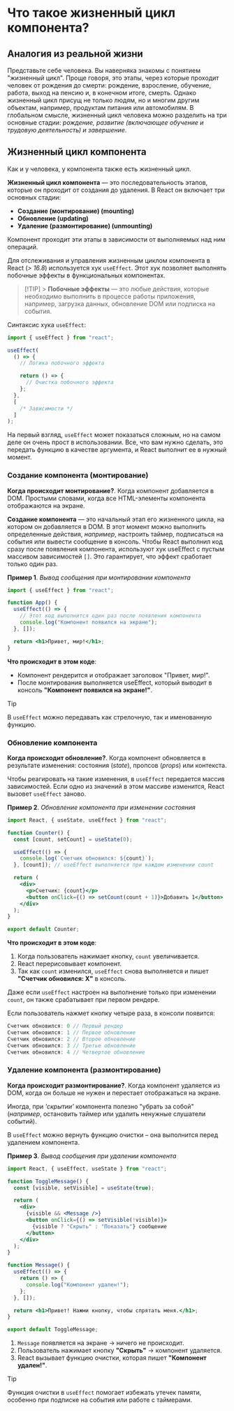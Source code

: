 # Что такое жизненный цикл компонента?

## Аналогия из реальной жизни

Представьте себе человека. Вы наверняка знакомы с понятием "жизненный цикл". Проще говоря, это этапы, через которые проходит человек от рождения до смерти: рождение, взросление, обучение, работа, выход на пенсию и, в конечном итоге, смерть. Однако жизненный цикл присущ не только людям, но и многим другим объектам, например, продуктам питания или автомобилям. В глобальном смысле, жизненный цикл человека можно разделить на три основные стадии: _рождение, развитие (включающее обучение и трудовую деятельность) и завершение_.

## Жизненный цикл компонента

Как и у человека, у компонента также есть жизненный цикл.

**Жизненный цикл компонента** — это последовательность этапов, которые он проходит от создания до удаления. В React он включает три основных стадии:

- **Создание (монтирование) (mounting)**
- **Обновление (updating)**
- **Удаление (размонтирование) (unmounting)**

Компонент проходит эти этапы в зависимости от выполняемых над ним операций.

Для отслеживания и управления жизненным циклом компонента в React (_> 16.8_) используется хук `useEffect`. Этот хук позволяет выполнять побочные эффекты в функциональных компонентах.

> [!TIP] > **Побочные эффекты** — это любые действия, которые необходимо выполнить в процессе работы приложения, например, загрузка данных, обновление DOM или подписка на события.

Синтаксис хука `useEffect`:

```jsx
import { useEffect } from "react";

useEffect(
  () => {
    // Логика побочного эффекта

    return () => {
      // Очистка побочного эффекта
    };
  },
  [
    /* Зависимости */
  ]
);
```

На первый взгляд, `useEffect` может показаться сложным, но на самом деле он очень прост в использовании. Все, что вам нужно сделать, это передать функцию в качестве аргумента, и React выполнит ее в нужный момент.

### Создание компонента (монтирование)

**Когда происходит монтирование?**. Когда компонент добавляется в DOM. Простыми словами, когда все HTML-элементы компонента отображаются на экране.

**Создание компонента** — это начальный этап его жизненного цикла, на котором он добавляется в DOM. В этот момент можно выполнить определенные действия, _например_, настроить таймер, подписаться на события или вывести сообщение в консоль. Чтобы React выполнил код сразу после появления компонента, используют хук useEffect с пустым массивом зависимостей `[]`. Это гарантирует, что эффект сработает только один раз.

**Пример 1**. _Вывод сообщения при монтировании компонента_

```jsx
import { useEffect } from "react";

function App() {
  useEffect(() => {
    // Этот код выполнится один раз после появления компонента
    console.log("Компонент появился на экране");
  }, []);

  return <h1>Привет, мир!</h1>;
}
```

**Что происходит в этом коде**:

- Компонент рендерится и отображает заголовок "Привет, мир!".
- После монтирования выполняется useEffect, который выводит в консоль **"Компонент появился на экране!"**.

> [!TIP]
> В `useEffect` можно передавать как стрелочную, так и именованную функцию.

### Обновление компонента

**Когда происходит обновление?**. Когда компонент обновляется в результате изменения: состояния (_state_), пропсов (_props_) или контекста.

Чтобы реагировать на такие изменения, в `useEffect` передается массив зависимостей. Если одно из значений в этом массиве изменится, React вызовет `useEffect` заново.

**Пример 2**. _Обновление компонента при изменении состояния_

```jsx
import React, { useState, useEffect } from "react";

function Counter() {
  const [count, setCount] = useState(0);

  useEffect(() => {
    console.log(`Счетчик обновился: ${count}`);
  }, [count]); // useEffect выполняется при каждом изменении count

  return (
    <div>
      <p>Счетчик: {count}</p>
      <button onClick={() => setCount(count + 1)}>Добавить 1</button>
    </div>
  );
}

export default Counter;
```

**Что происходит в этом коде**:

1. Когда пользователь нажимает кнопку, `count` увеличивается.
2. React перерисовывает компонент.
3. Так как `count` изменился, `useEffect` снова выполняется и пишет **"Счетчик обновился: X"** в консоль.

Даже если `useEffect` настроен на выполнение только при изменении `count`, он также срабатывает при первом рендере.

Если пользователь нажмет кнопку четыре раза, в консоли появится:

```cpp
Счетчик обновился: 0 // Первый рендер
Счетчик обновился: 1 // Первое обновление
Счетчик обновился: 2 // Второе обновление
Счетчик обновился: 3 // Третье обновление
Счетчик обновился: 4 // Четвертое обновление
```

### Удаление компонента (размонтирование)

**Когда происходит размонтирование?**. Когда компонент удаляется из DOM, когда он больше не нужен и перестает отображаться на экране.

Иногда, при _'скрытии'_ компонента полезно "убрать за собой" (_например_, остановить таймер или удалить ненужные слушатели событий).

В `useEffect` можно вернуть функцию очистки – она выполнится перед удалением компонента.

**Пример 3**. _Вывод сообщения при удалении компонента_

```jsx
import React, { useEffect, useState } from "react";

function ToggleMessage() {
  const [visible, setVisible] = useState(true);

  return (
    <div>
      {visible && <Message />}
      <button onClick={() => setVisible(!visible)}>
        {visible ? "Скрыть" : "Показать"} сообщение
      </button>
    </div>
  );
}

function Message() {
  useEffect(() => {
    return () => {
      console.log("Компонент удален!");
    };
  }, []);

  return <h1>Привет! Нажми кнопку, чтобы спрятать меня.</h1>;
}

export default ToggleMessage;
```

1. `Message` появляется на экране → ничего не происходит.
2. Пользователь нажимает кнопку **"Скрыть"** → компонент удаляется.
3. React вызывает функцию очистки, которая пишет **"Компонент удален!"**.

> [!TIP]
> Функция очистки в `useEffect` помогает избежать утечек памяти, особенно при подписке на события или работе с таймерами.

[^1]: _Embracing the React Functional Component Lifecycle: A Simple Guide with Hooks_. hashnode.dev [online resource]. Available at: https://morshedulmunna.hashnode.dev/embracing-the-react-functional-component-lifecycle-a-simple-guide-with-hooks
